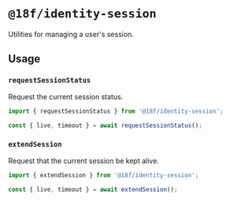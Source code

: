 # `@18f/identity-session`

Utilities for managing a user's session.

## Usage

### `requestSessionStatus`

Request the current session status.

```ts
import { requestSessionStatus } from '@18f/identity-session';

const { live, timeout } = await requestSessionStatus();
```

### `extendSession`

Request that the current session be kept alive.

```ts
import { extendSession } from '@18f/identity-session';

const { live, timeout } = await extendSession();
```
